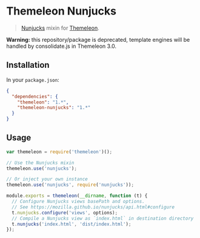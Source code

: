 Themeleon Nunjucks
==============

> [Nunjucks] mixin for [Themeleon].

**Warning:** this repository/package is deprecated, template engines
will be handled by consolidate.js in Themeleon 3.0.

[Nunjucks]: http://mozilla.github.io/nunjucks
[Themeleon]: https://github.com/themeleon/themeleon

Installation
------------

In your `package.json`:

```json
{
  "dependencies": {
    "themeleon": "1.*",
    "themeleon-nunjucks": "1.*"
  }
}
```

Usage
-----

```js
var themeleon = require('themeleon')();

// Use the Nunjucks mixin
themeleon.use('nunjucks');

// Or inject your own instance
themeleon.use('nunjucks', require('nunjucks'));

module.exports = themeleon(__dirname, function (t) {
  // Configure Nunjucks views basePath and options.
  // See https://mozilla.github.io/nunjucks/api.html#configure
  t.nunjucks.configure('views', options);
  // Compile a Nunjucks view as `index.html` in destination directory
  t.nunjucks('index.html', 'dist/index.html');
});
```
